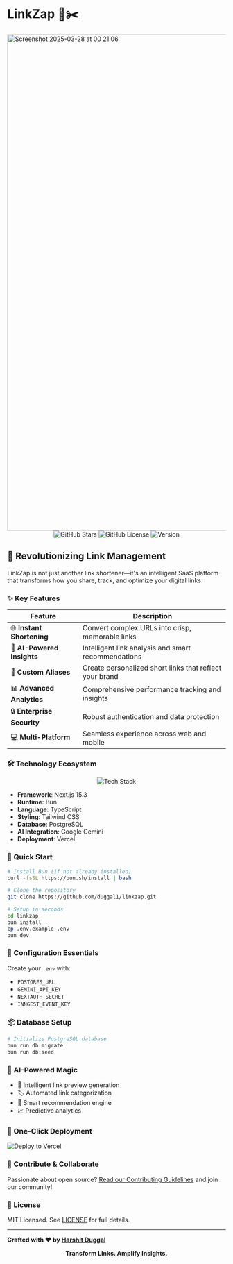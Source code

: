 # LinkZap <span>🔗✂️</span>
<img width="1144" alt="Screenshot 2025-03-28 at 00 21 06" src="https://github.com/user-attachments/assets/acf3a107-bf5b-4b23-8c74-9a9ee8fabf24" />

<div align="center">
  <img src="https://img.shields.io/github/stars/duggal1/linkzap?style=social" alt="GitHub Stars" />
  <img src="https://img.shields.io/github/license/duggal1/linkzap" alt="GitHub License" />
  <img src="https://img.shields.io/badge/version-1.0.0-blue" alt="Version" />
</div>

## 🚀 Revolutionizing Link Management

LinkZap is not just another link shortener—it's an intelligent SaaS platform that transforms how you share, track, and optimize your digital links.

### ✨ Key Features

| Feature | Description |
|---------|-------------|
| 🌐 **Instant Shortening** | Convert complex URLs into crisp, memorable links |
| 🧠 **AI-Powered Insights** | Intelligent link analysis and smart recommendations |
| 🎨 **Custom Aliases** | Create personalized short links that reflect your brand |
| 📊 **Advanced Analytics** | Comprehensive performance tracking and insights |
| 🔒 **Enterprise Security** | Robust authentication and data protection |
| 💻 **Multi-Platform** | Seamless experience across web and mobile |

### 🛠 Technology Ecosystem

<div align="center">
  <img src="https://skillicons.dev/icons?i=nextjs,typescript,tailwind,bun,postgresql,vercel" alt="Tech Stack" />
</div>

- **Framework**: Next.js 15.3
- **Runtime**: Bun
- **Language**: TypeScript
- **Styling**: Tailwind CSS
- **Database**: PostgreSQL
- **AI Integration**: Google Gemini
- **Deployment**: Vercel

### 🚦 Quick Start

```bash
# Install Bun (if not already installed)
curl -fsSL https://bun.sh/install | bash

# Clone the repository
git clone https://github.com/duggal1/linkzap.git

# Setup in seconds
cd linkzap
bun install
cp .env.example .env
bun dev
```

### 🔐 Configuration Essentials

Create your `.env` with:
- `POSTGRES_URL`
- `GEMINI_API_KEY`
- `NEXTAUTH_SECRET`
- `INNGEST_EVENT_KEY`

### 📦 Database Setup

```bash
# Initialize PostgreSQL database
bun run db:migrate
bun run db:seed
```

### 🤖 AI-Powered Magic

- 🔮 Intelligent link preview generation
- 🏷️ Automated link categorization
- 🚀 Smart recommendation engine
- 📈 Predictive analytics

### 🚀 One-Click Deployment

[![Deploy to Vercel](https://vercel.com/button)](https://vercel.com/import/project?template=https://github.com/duggal1/linkzap)

### 🤝 Contribute & Collaborate

Passionate about open source? [Read our Contributing Guidelines](CONTRIBUTING.md) and join our community!

### 📄 License

MIT Licensed. See [LICENSE](LICENSE) for full details.

---

**Crafted with ❤️ by [Harshit Duggal](https://github.com/duggal1/linkzap)**

<div align="center">
  <strong>Transform Links. Amplify Insights.</strong>
</div>

